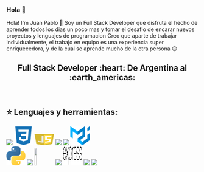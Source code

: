 ### Hola 👋

Hola! I'm Juan Pablo 👋
Soy un Full Stack Developer que disfruta el hecho de aprender todos los dias un poco mas y tomar el desafio de encarar nuevos proyectos y lenguajes de programacion 
Creo que aparte de trabajar individualmente, el trabajo en equipo es una experiencia super enriquecedora, y de la cual se aprende mucho de la otra persona 😉
<h2 align="center">
Full Stack Developer :heart: De Argentina al :earth_americas:
</h2>

&nbsp;&nbsp;


## :star: Lenguajes y herramientas:

<p>
  <code><img width="10%" src="https://www.vectorlogo.zone/logos/w3_html5/w3_html5-ar21.svg"></code>
  <code><img width="10%" height="50px" src="https://github.com/juanpescie/juanPescie/blob/main/logos/1200px-Devicon-css3-plain.svg.png"></code>
  <code><img width="10%" height="30px" src="https://github.com/juanpescie/juanPescie/blob/main/logos/javascript-1.svg"></code>
  <code><img width="10%" src="https://www.vectorlogo.zone/logos/git-scm/git-scm-ar21.svg"></code>
  <code><img width="10%" src="https://www.vectorlogo.zone/logos/getbootstrap/getbootstrap-ar21.svg"></code>
  <code><img width="10%" height="50px" src="https://github.com/juanpescie/juanPescie/blob/main/logos/material-ui-1.svg"></code>
  <br />
  <code><img width="10%" src="https://github.com/juanpescie/juanPescie/blob/main/logos/python.png"></code>
  <code><img width="10%" src="https://www.vectorlogo.zone/logos/reactjs/reactjs-ar21.svg"></code>
  <code><img width="10%" height="45" src="https://cdn.worldvectorlogo.com/logos/redux.svg"></code>
  <code><img width="10%" src="https://www.vectorlogo.zone/logos/nodejs/nodejs-ar21.svg"></code>
  <code><img  width="10%" height="50px" src="https://github.com/juanpescie/juanPescie/blob/main/logos/expressjs.svg"></code>
  <code><img width="10%" src="https://www.vectorlogo.zone/logos/postgresql/postgresql-ar21.svg"></code>
  <code><img width="10%" src="https://www.vectorlogo.zone/logos/sequelizejs/sequelizejs-ar21.svg"></code>
  <br />
</p>

&nbsp;






<!--
**juanpescie/juanPescie** is a ✨ _special_ ✨ repository because its `README.md` (this file) appears on your GitHub profile.

Here are some ideas to get you started:

- 🔭 I’m currently working on ...
- 🌱 I’m currently learning ...
- 👯 I’m looking to collaborate on ...
- 🤔 I’m looking for help with ...
- 💬 Ask me about ...
- 📫 How to reach me: ...
- 😄 Pronouns: ...
- ⚡ Fun fact: ...
-->
